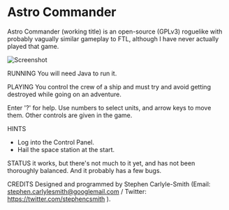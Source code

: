 # Astro Commander
Astro Commander (working title) is an open-source (GPLv3) roguelike with probably vagually similar gameplay to FTL, although I have never actually played that game.

![Screenshot](http://i.imgur.com/qKKR043.png)

RUNNING
You will need Java to run it.


PLAYING
You control the crew of a ship and must try and avoid getting destroyed while going on an adventure.

Enter '?' for help.  Use numbers to select units, and arrow keys to move them.  Other controls are given in the game.


HINTS
* Log into the Control Panel.
* Hail the space station at the start.


STATUS
it works, but there's not much to it yet, and has not been thoroughly balanced.  And it probably has a few bugs.


CREDITS
Designed and programmed by Stephen Carlyle-Smith (Email: stephen.carlylesmith@googlemail.com  / Twitter: https://twitter.com/stephencsmith ).

